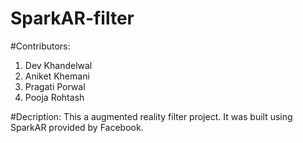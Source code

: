 # SparkAR-filter

#Contributors:
  1. Dev Khandelwal
  2. Aniket Khemani
  3. Pragati Porwal
  4. Pooja Rohtash

#Decription:
  This a augmented reality filter project. It was built using SparkAR provided by Facebook.
